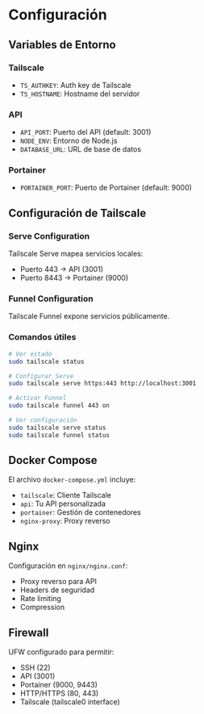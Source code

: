 # Configuración

## Variables de Entorno

### Tailscale
- `TS_AUTHKEY`: Auth key de Tailscale
- `TS_HOSTNAME`: Hostname del servidor

### API  
- `API_PORT`: Puerto del API (default: 3001)
- `NODE_ENV`: Entorno de Node.js
- `DATABASE_URL`: URL de base de datos

### Portainer
- `PORTAINER_PORT`: Puerto de Portainer (default: 9000)

## Configuración de Tailscale

### Serve Configuration
Tailscale Serve mapea servicios locales:
- Puerto 443 → API (3001)
- Puerto 8443 → Portainer (9000)

### Funnel Configuration  
Tailscale Funnel expone servicios públicamente.

### Comandos útiles
```bash
# Ver estado
sudo tailscale status

# Configurar Serve
sudo tailscale serve https:443 http://localhost:3001

# Activar Funnel
sudo tailscale funnel 443 on

# Ver configuración
sudo tailscale serve status
sudo tailscale funnel status
```

## Docker Compose

El archivo `docker-compose.yml` incluye:
- `tailscale`: Cliente Tailscale
- `api`: Tu API personalizada  
- `portainer`: Gestión de contenedores
- `nginx-proxy`: Proxy reverso

## Nginx

Configuración en `nginx/nginx.conf`:
- Proxy reverso para API
- Headers de seguridad
- Rate limiting
- Compression

## Firewall

UFW configurado para permitir:
- SSH (22)
- API (3001) 
- Portainer (9000, 9443)
- HTTP/HTTPS (80, 443)
- Tailscale (tailscale0 interface)